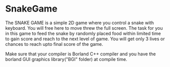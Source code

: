 # SnakeGame

The SNAKE GAME is a simple 2D game where you control a snake with keyboard. You will free here to move threw the full screen. The task for you in this game to feed the snake by randomly placed food within limited time to gain score and reach to the next level of game. You will get only 3 lives or chances to reach upto final score of the game.

Make sure that your compiler is Borland C++ compiler and you have the borland GUI graphics library("BGI" folder) at compile time.

